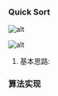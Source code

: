 ### Quick Sort

![alt](https://images.wchb7.com/20171112/5Rd4tvIU-5Fnedgd1J9UuPRC.png)

![alt](https://images.wchb7.com/20171112/EE2kgvuGYX6oQ1EA7q5Dwdhk.png)

1. 基本思路:




### 算法实现
